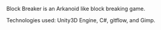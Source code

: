 Block Breaker is an Arkanoid like block breaking game.

Technologies used: Unity3D Engine, C#, gitflow, and Gimp.
